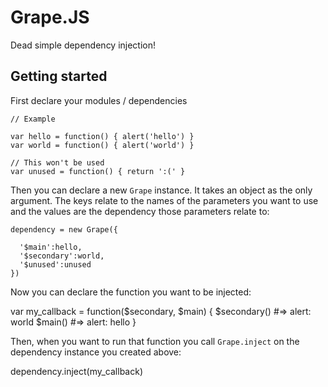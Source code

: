 Grape.JS
============

Dead simple dependency injection!

Getting started
-------------

First declare your modules / dependencies

    // Example

    var hello = function() { alert('hello') }
    var world = function() { alert('world') }

    // This won't be used
    var unused = function() { return ':(' }

Then you can declare a new `Grape` instance. It takes an object as the only argument. The keys relate to the names of the parameters you want to use and the values are the dependency those parameters relate to:

    dependency = new Grape({

      '$main':hello,
      '$secondary':world,
      '$unused':unused
    })

Now you can declare the function you want to be injected:

  var my_callback = function($secondary, $main) {
    $secondary() #=> alert: world
    $main() #=> alert: hello
  }

Then, when you want to run that function you call `Grape.inject` on the dependency instance you created above:

  dependency.inject(my_callback)
